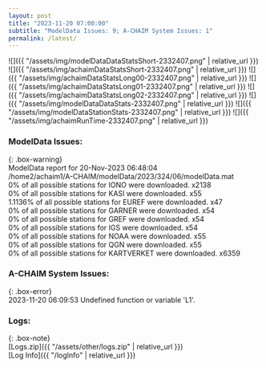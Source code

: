```yaml
---
layout: post
title: "2023-11-20 07:00:00"
subtitle: "ModelData Issues: 9; A-CHAIM System Issues: 1"
permalink: /latest/
---
```


![]({{ "/assets/img/modelDataDataStatsShort-2332407.png" | relative_url }})
![]({{ "/assets/img/achaimDataStatsShort-2332407.png" | relative_url }})
![]({{ "/assets/img/achaimDataStatsLong00-2332407.png" | relative_url }})
![]({{ "/assets/img/achaimDataStatsLong01-2332407.png" | relative_url }})
![]({{ "/assets/img/achaimDataStatsLong02-2332407.png" | relative_url }})
![]({{ "/assets/img/modelDataDataStats-2332407.png" | relative_url }})
![]({{ "/assets/img/modelDataStationStats-2332407.png" | relative_url }})
![]({{ "/assets/img/achaimRunTime-2332407.png" | relative_url }})


### ModelData Issues:  
  
{: .box-warning}  
 ModelData report for 20-Nov-2023 06:48:04   
 /home2/achaim1/A-CHAIM/modelData/2023/324/06/modelData.mat   
 0% of all possible stations for IONO were downloaded. x2138   
 0% of all possible stations for KASI were downloaded. x55   
 1.1136% of all possible stations for EUREF were downloaded. x47   
 0% of all possible stations for GARNER were downloaded. x54   
 0% of all possible stations for GREF were downloaded. x54   
 0% of all possible stations for IGS were downloaded. x54   
 0% of all possible stations for NOAA were downloaded. x55   
 0% of all possible stations for QGN were downloaded. x55   
 0% of all possible stations for KARTVERKET were downloaded. x6359   
  
### A-CHAIM System Issues:  
  
{: .box-error}  
2023-11-20 06:09:53 Undefined function or variable 'L1'.  

### Logs:  
  
{: .box-note}  
[Logs.zip]({{ "/assets/other/logs.zip" | relative_url }})  
[Log Info]({{ "/logInfo" | relative_url }})  
